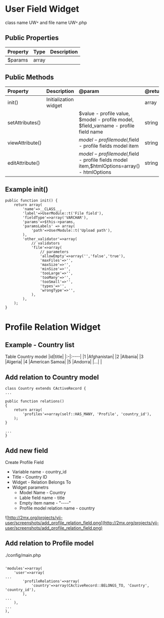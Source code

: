 

# User Field Widget #
class name UW`*` and file name UW`*`.php

## Public Properties ##
|Property|Type|Description|
|:-------|:---|:----------|
|$params |array|           |

## Public Methods ##
|Property|Description|@param|@return|
|:-------|:----------|:-----|:------|
|init()  |Initialization widget|      |array  |
|setAttributes()|           |$value - profile value, $model - profile model, $field\_varname - profile field name|string |
|viewAttribute()|           |$model - profile model,$field - profile fields model item|string |
|editAttribute()|           |$model - profile model,$field - profile fields model item,$htmlOptions=array() - htmlOptions|string |


## Example init() ##
```
public function init() {
	return array(
		'name'=>__CLASS__,
		'label'=>UserModule::t('File field'),
		'fieldType'=>array('VARCHAR'),
		'params'=>$this->params,
		'paramsLabels' => array(
			'path'=>UserModule::t('Upload path'),
		),
		'other_validator'=>array(
			// validators
			'file'=>array(
				// parameters
				'allowEmpty'=>array('','false','true'),
				'maxFiles'=>'',
				'maxSize'=>'',
				'minSize'=>'',
				'tooLarge'=>'',
				'tooMany'=>'',
				'tooSmall'=>'',
				'types'=>'',
				'wrongType'=>'',
			),
		),
	);
}
```

# Profile Relation Widget #
## Example - Country list ##

Table Country model
|id|title|
|:-|:----|
|1 |Afghanistan|
|2 |Albania|
|3 |Algeria|
|4 |American Samoa|
|5 |Andorra|
|...| |

## Add relation to Country model ##
```
class Country extends CActiveRecord {
...

public function relations()
{
	return array(
		'profiles'=>array(self::HAS_MANY, 'Profile', 'country_id'),
	);
}

...
}
```

## Add new field ##
Create Profile Field
  * Variable name - country\_id
  * Title - Country ID
  * Widget - Relation Belongs To
  * Widget parametrs
    * Model Name - Country
    * Lable field name - title
    * Empty item name - "----"
    * Profile model relation name - country

![http://2mx.org/projects/yii-user/screenshots/add_profile_relation_field.png](http://2mx.org/projects/yii-user/screenshots/add_profile_relation_field.png)

## Add relation to Profile model ##
./config/main.php
```

'modules'=>array(
	'user'=>array(
...
		'profileRelations'=>array(
			'country'=>array(CActiveRecord::BELONGS_TO, 'Country', 'country_id'),
		),
...
	),
...
),
```